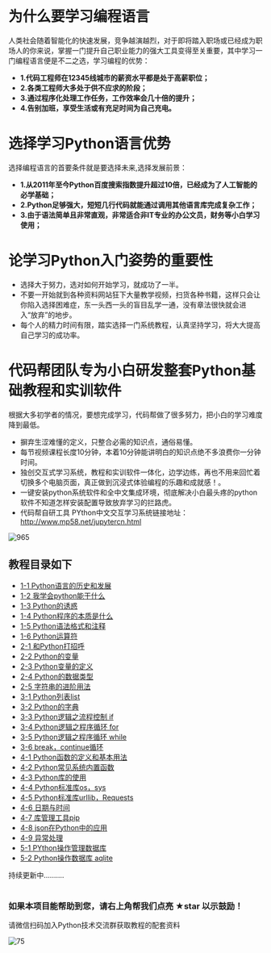 # 为什么要学习编程语言
人类社会随着智能化的快速发展，竞争越演越烈，对于即将踏入职场或已经成为职场人的你来说，掌握一门提升自己职业能力的强大工具变得至关重要，其中学习一门编程语言便是不二之选，学习编程的优势：
- **1.代码工程师在12345线城市的薪资水平都是处于高薪职位；**
- **2.各类工程师大多处于供不应求的阶段；**
- **3.通过程序化处理工作任务，工作效率会几十倍的提升；**
- **4.告别加班，享受生活或有充足时间为自己充电。**

# 选择学习Python语言优势
选择编程语言的首要条件就是要选择未来,选择发展前景：
- **1.从2011年至今Python百度搜索指数提升超过10倍，已经成为了人工智能的必学基础；**
- **2.Python足够强大，短短几行代码就能通过调用其他语言库完成复杂工作；**
- **3.由于语法简单且非常直观，非常适合非IT专业的办公文员，财务等小白学习使用；**

# 论学习Python入门姿势的重要性
- 选择大于努力，选对如何开始学习，就成功了一半。
- 不要一开始就到各种资料网站狂下大量教学视频，扫货各种书籍，这样只会让你陷入选择困难症，东一头西一头的盲目乱学一通，没有章法很快就会进入“放弃”的地步。
- 每个人的精力时间有限，踏实选择一门系统教程，认真坚持学习，将大大提高自己学习的成功率。

# 代码帮团队专为小白研发整套Python基础教程和实训软件
根据大多初学者的情况，要想完成学习，代码帮做了很多努力，把小白的学习难度降到最低。
- 摒弃生涩难懂的定义，只整合必需的知识点，通俗易懂。
- 每节视频课程长度10分钟，本着10分钟能讲明白的知识点绝不多浪费你一分钟时间。
- 独创交互式学习系统，教程和实训软件一体化，边学边练，再也不用来回忙着切换多个电脑页面，真正做到沉浸式体验编程的乐趣和成就感！。
- 一键安装python系统软件和全中文集成环境，彻底解决小白最头疼的python软件不知道怎样安装配置导致放弃学习的拦路虎。
- 代码帮自研工具  PYthon中文交互学习系统链接地址：http://www.mp58.net/jupytercn.html

![965](https://user-images.githubusercontent.com/103555341/163788209-479de33e-31ca-4595-b962-923c5d72a37e.jpg)



## 教程目录如下
- [1-1 Python语言的历史和发展](https://github.com/CodeBang06/Pythoncoder/blob/main/kc/kc11.md)
- [1-2 我学会python能干什么](https://github.com/CodeBang06/Pythoncoder/blob/main/kc/kc12.md)
- [1-3 Python的诱惑](https://github.com/CodeBang06/Pythoncoder/blob/main/kc/kc13.md)
- [1-4 Python程序的本质是什么](https://github.com/CodeBang06/Pythoncoder/blob/main/kc/kc14.md)
- [1-5 Python语法格式和注释](https://github.com/CodeBang06/Pythoncoder/blob/main/kc/kc15.md)
- [1-6 Python运算符](https://github.com/CodeBang06/Pythoncoder/blob/main/kc/kc16.md)
- [2-1 和Python打招呼](https://github.com/CodeBang06/Pythoncoder/blob/main/kc/kc21.md)
- [2-2 Python的变量](https://github.com/CodeBang06/Pythoncoder/blob/main/kc/kc22.md)
- [2-3 Python变量的定义](https://github.com/CodeBang06/Pythoncoder/blob/main/kc/kc23.md)
- [2-4 Python的数据类型](https://github.com/CodeBang06/Pythoncoder/blob/main/kc/kc24.md)
- [2-5 字符串的进阶用法](https://github.com/CodeBang06/Pythoncoder/blob/main/kc/kc25.md)
- [3-1 Python列表list](https://github.com/CodeBang06/Pythoncoder/blob/main/kc/kc31.md)
- [3-2 Python的字典](https://github.com/CodeBang06/Pythoncoder/blob/main/kc/kc32.md)
- [3-3 Python逻辑之流程控制 if](https://github.com/CodeBang06/Pythoncoder/blob/main/kc/kc33.md)
- [3-4 Python逻辑之程序循环 for](https://github.com/CodeBang06/Pythoncoder/blob/main/kc/kc34.md)
- [3-5 Python逻辑之程序循环 while](https://github.com/CodeBang06/Pythoncoder/blob/main/kc/kc35.md)
- [3-6 break，continue循环](https://github.com/CodeBang06/Pythoncoder/blob/main/kc/kc36.md)
- [4-1 Python函数的定义和基本用法](https://github.com/CodeBang06/Pythoncoder/blob/main/kc/kc41.md)
- [4-2 Python常见系统内置函数](https://github.com/CodeBang06/Pythoncoder/blob/main/kc/kc42.md)
- [4-3 Python库的使用](https://github.com/CodeBang06/Pythoncoder/blob/main/kc/kc43.md)
- [4-4 Python标准库os，sys](https://github.com/CodeBang06/Pythoncoder/blob/main/kc/kc44.md)
- [4-5 Python标准库urllib，Requests](https://github.com/CodeBang06/Pythoncoder/blob/main/kc/kc45.md)
- [4-6 日期与时间](https://github.com/CodeBang06/Pythoncoder/blob/main/kc/kc46.md)
- [4-7 库管理工具pip](https://github.com/CodeBang06/Pythoncoder/blob/main/kc/kc47.md)
- [4-8 json在Python中的应用](https://github.com/CodeBang06/Pythoncoder/blob/main/kc/kc48.md)
- [4-9 异常处理](https://github.com/CodeBang06/Pythoncoder/blob/main/kc/kc49.md)
- [5-1 PYthon操作管理数据库](https://github.com/CodeBang06/Pythoncoder/blob/main/kc/kc51.md)
- [5-2 Python操作数据库 aqlite](https://github.com/CodeBang06/Pythoncoder/blob/main/kc/kc52.md)

持续更新中..........
#
### 如果本项目能帮助到您，请右上角帮我们点亮 ★star 以示鼓励！

请微信扫码加入Python技术交流群获取教程的配套资料

![75](https://user-images.githubusercontent.com/103555341/163770456-42dbd01a-60c2-48f4-9321-04849ac35436.jpg)



